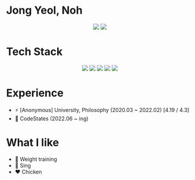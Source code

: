 # Jong Yeol, Noh
<div align=center>
<img src="http://mazassumnida.wtf/api/v2/generate_badge?boj=jyeol0210">
<img src="https://github-readme-stats.vercel.app/api/top-langs/?username=Exist95&layout=compact&theme=dracula">
</div>


# Tech Stack
<div align=center>
<img src="https://img.shields.io/badge/html5-E34F26?style=for-the-badge&logo=html5&logoColor=white"> 
<img src="https://img.shields.io/badge/css-1572B6?style=for-the-badge&logo=css3&logoColor=white"> 
<img src="https://img.shields.io/badge/JavaScript-F7DF1E?style=for-the-badge&logo=JavaScript&logoColor=white">
<img src="https://img.shields.io/badge/React-61DAFB?style=for-the-badge&logo=React&logoColor=white">
<img src="https://img.shields.io/badge/bootstrap-7952B3?style=for-the-badge&logo=bootstrap&logoColor=white">
</div>


# Experience
- ⚡ [Anonymous] University, Philosophy (2020.03 ~ 2022.02)  [4.19 / 4.3]
- 👯 CodeStates (2022.06 ~ ing)

# What I like
- 💪 Weight training
- 🎵 Sing
- ❤️ Chicken
